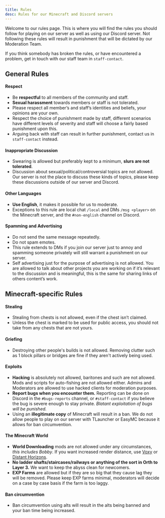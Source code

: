 ```yaml
---
title: Rules
desc: Rules for our Minecraft and Discord servers
---
```


Welcome to our rules page. This is where you will find the rules you should follow for playing on our server as well as using our Discord server. Not following these rules will result in punishment that will be dictated by our Moderation Team.

If you think somebody has broken the rules, or have encountered a problem, get in touch with our staff team in `staff-contact`.

## General Rules

#### Respect

- Be **respectful** to all members of the community and staff.
- **Sexual harassment** towards members or staff is not tolerated.
- Please respect all member’s and staff’s identities and beliefs, your opinions are your own.
- Respect the choice of punishment made by staff, different scenarios have different levels of severity and staff will choose a fairly based punishment upon this.
- Arguing back with staff can result in further punishment, contact us in `staff-contact` instead.

#### Inappropriate Discussion

- Swearing is allowed but preferably kept to a minimum, **slurs are not tolerated**.
- Discussion about sexual/political/controversial topics are not allowed. Our server is not the place to discuss these kinds of topics, please keep these discussions outside of our server and Discord.

#### Other Languages

- **Use English**, it makes it possible for us to moderate.
- Exceptions to this rule are local chat `/local` and DMs `/msg <player>` on the Minecraft server, and the `#non-english` channel on Discord.

#### Spamming and Advertising

- Do not send the same message repeatedly.
- Do not spam emotes.
- This rule extends to DMs if you join our server just to annoy and spamming someone privately will still warrant a punishment on our server.
- Self advertising just for the purpose of advertising is not allowed. You are allowed to talk about other projects you are working on if it’s relevant to the discussion and is meaningful, this is the same for sharing links of others content’s work.

## Minecraft-specific Rules 

#### Stealing
- Stealing from chests is not allowed, even if the chest isn’t claimed.
- Unless the chest is marked to be used for public access, you should not take from any chests that are not yours.

#### Griefing

- Destroying other people's builds is not allowed. Removing clutter such as 1 block pillars or bridges are fine if they aren't actively being used.

#### Exploits

- **Hacking** is absolutely not allowed, baritones and such are not allowed. Mods and scripts for auto-fishing are not allowed either. Admins and Moderators are allowed to use hacked clients for moderation purposes.
- **Report bugs when you encounter them.** Reporting can be done on Discord in the `#bugs-reports` channel, or `#staff-contact` if you believe the bug is severe enough to stay private. *Blatant exploitation of bugs will be punished.*
- Using an **illegitimate copy** of Minecraft will result in a ban. We do not allow people to play on our server with TLauncher or EasyMC because it allows for ban circumvention.

#### The Minecraft World

- **World Downloading** mods are not allowed under any circumstances, *this includes Bobby*. If you want increased render distance, use [Voxy](https://modrinth.com/mod/voxy) or [Distant Horizons](https://modrinth.com/mod/distanthorizons).
- **No ladder shafts/staircases/railways or anything of the sort in Orth to Layer 3.** We want to keep the abyss clean for newcomers.
- **EXP Farms** are allowed but if they are so big that they cause lag they will be removed. Please keep EXP farms minimal, moderators will decide on a case by case basis if the farm is too laggy.

#### Ban circumvention

- Ban circumvention using alts will result in the alts being banned and your ban time being increased.
